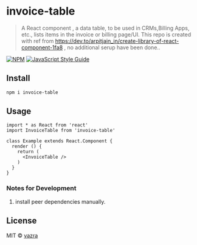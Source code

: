 # invoice-table

> A React component , a data table, to be used in CRMs,Billing Apps, etc., lists items in the invoice or billing page/UI. This repo is created with ref from https://dev.to/arpitjain_in/create-library-of-react-component-1fa8 , no additional serup have been done.. 

[![NPM](https://img.shields.io/npm/v/invoice-table.svg)](https://www.npmjs.com/package/invoice-table) [![JavaScript Style Guide](https://img.shields.io/badge/code_style-standard-brightgreen.svg)](https://standardjs.com)

## Install

```bash
npm i invoice-table
```

## Usage

```tsx
import * as React from 'react'
import InvoiceTable from 'invoice-table'

class Example extends React.Component {
  render () {
    return (
      <InvoiceTable />
    )
  }
}
```

### Notes for Development 
1. install peer dependencies manually. 

## License

MIT © [vazra](https://github.com/vazra)


